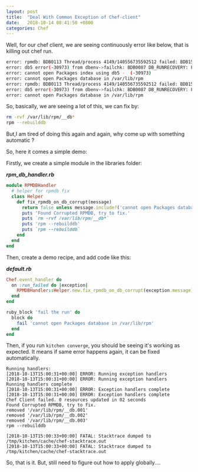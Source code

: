 ```yaml
---
layout: post
title:  "Deal With Common Exception of Chef-client"
date:   2018-10-14 08:41:50 +0800
categories: Chef
---
```

Well, for our chef client, we are seeing continuously error like below, that is killing out chef run.
```bash
error: rpmdb: BDB0113 Thread/process 4149/140556735592512 failed: BDB1507 Thread died Berkeley DB library
error: db5 error(-30973) from dbenv->failchk: BDB0087 DB_RUNRECOVERY: Fatal error, run database recovery
error: cannot open Packages index using db5 -  (-30973)
error: cannot open Packages database in /var/lib/rpm
error: rpmdb: BDB0113 Thread/process 4149/140556735592512 failed: BDB1507 Thread died in Berkeley DB library
error: db5 error(-30973) from dbenv->failchk: BDB0087 DB_RUNRECOVERY: Fatal error, run database recovery
error: cannot open Packages database in /var/lib/rpm
```

So, basically, we are seeing a lot of this, we can fix by:

```bash
rm -rvf /var/lib/rpm/__db*
rpm --rebuilddb
```

But,I am tired of doing this again and again, why come up with something automatic ? 

So, here it comes a simple demo:

Firstly, we create a simple module in the libraries folder:


***rpm_db_handler.rb***
```ruby
module RPMDBHandler
  # helper for rpmdb fix
  class Helper
    def fix_rpmdb_on_db_corrupt(message)
      return false unless message.include?('cannot open Packages database in /var/lib/rpm')
      puts 'Found Corrupted RPMDB, try to fix.'
      puts `rm -rvf /var/lib/rpm/__db*`
      puts 'rpm --rebuilddb'
      puts `rpm --rebuilddb`
    end
  end
end
```

Then, create a demo recipe, and add code like this:

***default.rb***
```ruby
Chef.event_handler do
  on :run_failed do |exception|
    RPMDBHandler::Helper.new.fix_rpmdb_on_db_corrupt(exception.message)
  end
end

ruby_block 'fail the run' do
  block do
    fail 'cannot open Packages database in /var/lib/rpm'
  end
end
```

Then, if you run `kitchen converge`, you should be seeing it's working as expected.
It means if same error happens again, it can be fixed automatically.

```
Running handlers:
[2018-10-13T15:00:31+00:00] ERROR: Running exception handlers
[2018-10-13T15:00:31+00:00] ERROR: Running exception handlers
Running handlers complete
[2018-10-13T15:00:31+00:00] ERROR: Exception handlers complete
[2018-10-13T15:00:31+00:00] ERROR: Exception handlers complete
Chef Client failed. 0 resources updated in 02 seconds
Found Corrupted RPMDB, try to fix.
removed '/var/lib/rpm/__db.001'
removed '/var/lib/rpm/__db.002'
removed '/var/lib/rpm/__db.003'
rpm --rebuilddb

[2018-10-13T15:00:33+00:00] FATAL: Stacktrace dumped to /tmp/kitchen/cache/chef-stacktrace.out
[2018-10-13T15:00:33+00:00] FATAL: Stacktrace dumped to /tmp/kitchen/cache/chef-stacktrace.out
```

So, that is it. But, still need to figure out how to apply globally....